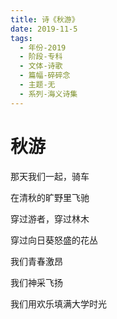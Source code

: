 ```yaml
---
title: 诗《秋游》
date: 2019-11-5
tags:
  - 年份-2019
  - 阶段-专科
  - 文体-诗歌
  - 篇幅-碎碎念
  - 主题-无
  - 系列-海义诗集
---
```


# 秋游

那天我们一起，骑车

在清秋的旷野里飞驰

穿过游者，穿过林木

穿过向日葵怒盛的花丛

我们青春激昂

我们神采飞扬

我们用欢乐填满大学时光
